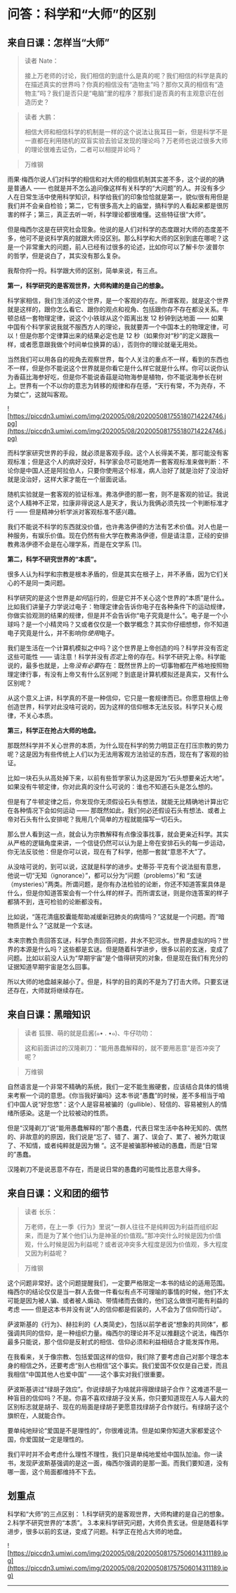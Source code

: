 # 问答：科学和“大师”的区别

## 来自日课：怎样当“大师”

> 读者 Nate：
> 
> 接上万老师的讨论，我们相信的到底什么是真的呢？我们相信的科学是真的在描述真实的世界吗？你真的相信没有“造物主”吗？那你又真的相信有“造物主”吗？我们是否只是“电脑”里的程序？那我们是否真的有主观意识在创造历史？

> 读者 大鹏：
> 
> 相信大师和相信科学的机制是一样的这个说法让我耳目一新，但是科学不是一直都在利用随机的双盲实验去验证发现的理论吗？万老师也说过很多大师的理论很难去证伪，二者可以相提并论吗？

> 万维钢

雨果·梅西尔说人们对科学的相信和对大师的相信机制其实差不多，这个说的的确是普通人 —— 也就是并不怎么追问像这样有关科学的“大问题”的人。并没有多少人在日常生活中使用科学知识，科学给我们的印象恰恰就是第一，貌似很有用但是我们并不会亲自检验；第二，它有很多高大上的庙堂，搞科学的人看起来都是很厉害的样子；第三，真正去听一听，科学理论都很难懂。这些特征很“大师”。

但是梅西尔这是在研究社会现象。他说的是人们对科学的态度跟对大师的态度差不多，他可不是说科学真的就跟大师没区别。那么科学和大师的区别到底在哪呢？这是一个非常重大的问题，前人已经有过很多的论述，比如你可以了解卡尔·波普尔的哲学，但是说白了，其实没有那么复杂。

我帮你捋一捋。科学跟大师的区别，简单来说，有三点。

 **第一，科学研究的是客观世界，大师构建的是自己的想象。**

科学家相信，我们生活的这个世界，是一个客观的存在。所谓客观，就是这个世界就是这样的，跟你怎么看它、跟你的观点和视角、包括跟你存不存在都没关系。牛顿总结一套物理定律，说这个小铁球从这个距离出发 12 秒钟到达地面 —— 如果中国有个科学家说我就不服西方人的理论，我就要弄一个中国本土的物理定律，可以！但是你那个定律算出来的结果必定也是 12 秒（如果你对“秒”的定义跟我一样，或者愿意跟我做个时间单位换算的话），否则你的理论就毫无用处。

当然我们可以用各自的视角去观察世界，每个人关注的重点不一样，看到的东西也不一样，但是你不能说这个世界就是你看它是什么样它就是什么样。你可以说你认为香菇比海参好吃，但是你不能说香菇是动物海参是植物，你不能说海参长在树上。世界有一个不以你的意志为转移的规律和存在感，“天行有常，不为尧存，不为桀亡”，这就叫客观。

![https://piccdn3.umiwi.com/img/202005/08/202005081755180714224746.jpg](https://piccdn3.umiwi.com/img/202005/08/202005081755180714224746.jpg)

而科学家研究世界的手段，就必须是客观手段。这个人长得美不美，那可能没有客观标准；但是这个人的病好没好，科学家会尽可能地弄一套客观标准来做判断：不论你是中国人还是阿拉伯人，只要你使用这个标准，病人治好了就是治好了没治好就是没治好，这样大家才能在一个层面说话。

随机实验就是一套客观的验证标准。弗洛伊德的那一套，则不是客观的验证。我说这个人精神不正常，拉康非得说这人是天才，我认为我俩必须先找一个判断标准才行 —— 但是精神分析学派对客观标准不感兴趣。

我们不能说不科学的东西就没价值，也许弗洛伊德的方法有艺术价值。对人也是一种服务，有娱乐价值。现在仍然有些大学在教弗洛伊德，但是请注意，正经的安排教弗洛伊德不会是在心理学系，而是在文学系 [1]。

 **第二，科学不研究世界的“本质”。**

很多人认为科学和宗教是根本矛盾的，但是其实在根子上，并不矛盾，因为它们关心的不是同一类问题。

科学研究的是这个世界是*如何*运行的，但是它并不关心这个世界的“本质”是什么。比如我们讲量子力学说过电子：物理定律会告诉你电子在各种条件下的运动规律，你做实验观测的结果的规律，但是并不会告诉你“电子究竟是什么”。电子是一个小球吗？是一个小精灵吗？又或者仅仅是一个数学概念？其实你仔细想想，你不知道电子究竟是什么，并不影响你*使用*电子。

我们是生活在一个计算机模拟之中吗？这个世界是上帝创造的吗？科学并没有否定这些可能性 —— 请注意！科学并没有*否定*上帝的存在。科学不研究上帝。科学能说的，最多也就是，上帝*没有必要*存在：既然世界上的一切事物都在严格地按照物理定律行事，有没有上帝又有什么区别呢？到底是计算机模拟还是真实，又有什么区别呢？

从这个意义上讲，科学真的不是一种信仰，它只是一套规律而已。你愿意相信上帝创造世界，科学对此没啥可说的，因为这样的信仰根本无法反驳。科学只关心规律，不关心本质。

 **第三，科学正在抢占大师的地盘。**

那既然科学并不关心世界的本质，为什么现在科学的势力明显正在打压宗教的势力呢？这是因为有些传统上人们以为无法用客观方法验证的东西，现在有了客观的验证。

比如一块石头从高处掉下来，以前有些哲学家认为这是因为“石头想要亲近大地”。如果没有牛顿定律，你对此真的没什么可说的：谁也不知道石头是怎么想的。

但是有了牛顿定律之后，你发现你无须假设石头有想法，就能无比精确地计算出它在各种情况下会如何运动 —— 那既然如此，我们何必还假设石头有想法、或者上帝对石头有什么安排呢？我用几个简单的方程就能描写一切石头。

那么世人看到这一点，就会认为宗教解释有点像没事找事，就会更亲近科学。其实从严格的逻辑角度来讲，一个信徒仍然可以认为是上帝在安排石头的每一步运动，你无法反驳他：但是你可以说，现在有了科学，他那一套就“意思不大”了。

从没啥可说的，到可以说，这就是科学的进步。史蒂芬·平克有个说法挺有意思，他说一切“无知（ignorance）”，都可以分为“问题（problems）”和 “玄谜（mysteries）”两类。所谓问题，是你有办法检验的论断，你还不知道答案具体是什么，但是你知道答案会有一个什么样的样子。而所谓玄谜，则是你连答案的样子都猜不到，连可检验的论断都没有。

比如说，“莲花清瘟胶囊能帮助减缓新冠肺炎的病情吗？”这就是一个问题。而“暗物质是什么？”这就是一个玄谜。

本来宗教负责回答玄谜，科学负责回答问题，井水不犯河水。世界是虚拟的吗？世界的本源是什么吗？这些都是玄谜。但是随着科学进步，很多以前的玄迷，变成了问题。比如以前没人认为“早期宇宙”是个值得研究的对象，但是现在我们有充分的证据知道早期宇宙是怎么回事。

所以大师的地盘越来越小了。但是，科学的目的真的不是为了打击大师。只要玄谜还存在，大师就将继续存在。

## 来自日课：黑暗知识

> 读者 狐狸、萌的就是启酱(๑• . •๑)、牛仔叻叻：
> 
> 这和前面讲过的汉隆剃刀：“能用愚蠢解释的，就不要用恶意”是否冲突了呢？

> 万维钢

自然语言是一个非常不精确的系统，我们一定不能生搬硬套，应该结合具体的情境来考察一个词的意思。《你当我好骗吗》这本书说“愚蠢”的时候，差不多相当于咱们中国人说“好忽悠”：这个人是容易被骗的（gullible）、轻信的、容易被别人的情绪所感染。这是一个比较被动的性质。

但是“汉隆剃刀”说“能用愚蠢解释的”那个愚蠢，代表日常生活中各种无知的、偶然的、非故意的的原因，我们说是“忘了、错了、漏了、误会了、累了、被外力耽误了、不知情，或者纯粹就是因为懒 ”。这不是被骗那种被动的愚蠢，而是“日常的”愚蠢。

汉隆剃刀不是说恶意不存在，而是说日常的愚蠢的可能性比恶意大得多。

## 来自日课：义和团的细节

> 读者 长乐：
> 
> 万老师，在上一季《行为》里说“一群人往往不是纯粹因为利益而组织起来，而是为了某个他们认为是神圣的价值观。”那冲突什么时候是因为价值观，什么时候是因为利益呢？或者说冲突多大程度是因为价值观，多大程度又因为利益呢？

> 万维钢

这个问题非常好。这个问题提醒我们，一定要严格限定一本书的结论的适用范围。梅西尔的结论仅仅是当一群人去做一件看似有点不可理喻的事情的时候，他们不太可能是因为被人骗、或者被人煽动、带情绪而去做的，他们这么做很可能有利益的考虑 —— 但是这本书并没有说“人的信仰都是假装的，人不会为了信仰而行动”。

萨波斯基的《行为》、赫拉利的《人类简史》，包括以前学者说“想象的共同体”，都强调共同的信仰，是一种组织力量。梅西尔的理论并不足以推翻这个说法，梅西尔最多只能说，那个信仰是反射式的相信、信仰必须和利益相结合才能发挥作用。

在我看来，关于像宗教、包括爱国这样的信仰，我们除了要考虑自己对那个理念本身的相信之外，还要考虑“别人也相信”这个事实。我们爱国不仅仅是自己爱，而且我相信“中国其他人也爱中国” ——这个事实对我们很重要。

萨波斯基讲过“绿胡子效应”。你说绿胡子为啥就非得跟绿胡子合作？这难道不是一种盲目的信仰吗？不是。你喜不喜欢绿胡子没关系，你只要知道现在人与人最大的区别标志就是胡子、现在的局面是绿胡子更愿意找绿胡子合作就行。有绿胡子这个旗帜在，人就能合作。

要单纯地辩论“爱国是不是理性的”，你很难说清。但是如果你知道大家都爱这个国，你爱国就一定是理性的。

我们平时并不会考虑什么理性不理性，我们只是单纯地爱给中国队加油。你一读书，发现萨波斯基强调的是这一面，梅西尔强调的是那一面。而我们要知道，没有哪一面，这个局面都维持不下去。

## 划重点

科学和“大师”的三点区别：
1.科学研究的是客观世界，大师构建的是自己的想象。
2.科学不研究世界的“本质”。
3.本来科学研究问题，大师负责玄谜。但是随着科学进步，很多以前的玄谜，变成了问题。科学正在抢占大师的地盘。

![https://piccdn3.umiwi.com/img/202005/08/202005081757506014311189.jpg](https://piccdn3.umiwi.com/img/202005/08/202005081757506014311189.jpg)

---
